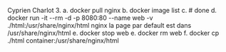 Cyprien Charlot
3.
 a. docker pull nginx
 b. docker image list
 c. # done
 d. docker run -it --rm -d -p 8080:80 --name web -v ./html:/usr/share/nginx/html nginx
    la page par default est dans /usr/share/nginx/html
 e. docker stop web
 e. docker rm web
 f. docker cp ./html container:/usr/share/nginx/html
